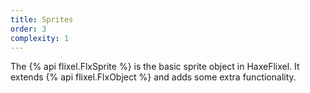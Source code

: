 ```yaml
---
title: Sprites
order: 3
complexity: 1
---
```

The {% api flixel.FlxSprite %} is the basic sprite object in HaxeFlixel. It extends {% api flixel.FlxObject %} and adds some extra functionality.
